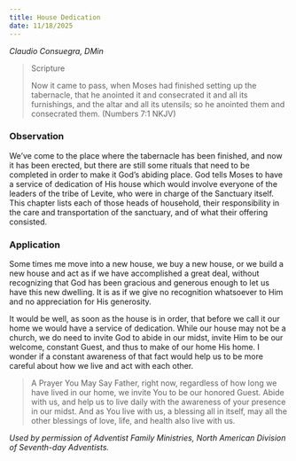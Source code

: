 ```yaml
---
title: House Dedication
date: 11/18/2025
---
```


_Claudio Consuegra, DMin_

> <p>Scripture</p>
> Now it came to pass, when Moses had finished setting up the tabernacle, that he anointed it and consecrated it and all its furnishings, and the altar and all its utensils; so he anointed them and consecrated them. (Numbers 7:1 NKJV)

### Observation

We’ve come to the place where the tabernacle has been finished, and now it has been erected, but there are still some rituals that need to be completed in order to make it God’s abiding place. God tells Moses to have a service of dedication of His house which would involve everyone of the leaders of the tribe of Levite, who were in charge of the Sanctuary itself. This chapter lists each of those heads of household, their responsibility in the care and transportation of the sanctuary, and of what their offering consisted.

### Application

Some times me move into a new house, we buy a new house, or we build a new house and act as if we have accomplished a great deal, without recognizing that God has been gracious and generous enough to let us have this new dwelling. It is as if we give no recognition whatsoever to Him and no appreciation for His generosity.

It would be well, as soon as the house is in order, that before we call it our home we would have a service of dedication. While our house may not be a church, we do need to invite God to abide in our midst, invite Him to be our welcome, constant Guest, and thus to make of our home His home. I wonder if a constant awareness of that fact would help us to be more careful about how we live and act with each other.

> <callout>A Prayer You May Say</callout>
> Father, right now, regardless of how long we have lived in our home, we invite You to be our honored Guest. Abide with us, and help us to live daily with the awareness of your presence in our midst. And as You live with us, a blessing all in itself, may all the other blessings of love, life, and health also live with us.

_Used by permission of Adventist Family Ministries, North American Division of Seventh-day Adventists._